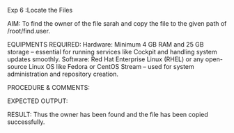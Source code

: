 Exp 6 :Locate the Files 

AIM:
To find the owner of the file sarah and copy the file to the given path of /root/find.user. 

EQUIPMENTS REQUIRED:
Hardware: Minimum 4 GB RAM and 25 GB storage – essential for running services like Cockpit and handling system updates smoothly.
Software: Red Hat Enterprise Linux (RHEL) or any open-source Linux OS like Fedora or CentOS Stream – used for system administration and repository creation.

PROCEDURE & COMMENTS:

  



EXPECTED OUTPUT:


RESULT:
Thus the owner has been found and the file has been copied successfully. 
